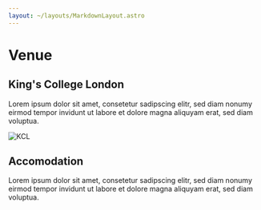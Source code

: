 ```yaml
---
layout: ~/layouts/MarkdownLayout.astro
---
```


# Venue

## King's College London

Lorem ipsum dolor sit amet, consetetur sadipscing elitr, sed diam nonumy eirmod tempor invidunt ut labore et dolore magna aliquyam erat, sed diam voluptua.

![KCL](~/assets/images/KCL_small.jpg)

## Accomodation

Lorem ipsum dolor sit amet, consetetur sadipscing elitr, sed diam nonumy eirmod tempor invidunt ut labore et dolore magna aliquyam erat, sed diam voluptua.


